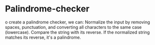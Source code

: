 # Palindrome-checker
o create a palindrome checker, we can:  Normalize the input by removing spaces, punctuation, and converting all characters to the same case (lowercase).  Compare the string with its reverse. If the normalized string matches its reverse, it's a palindrome.
